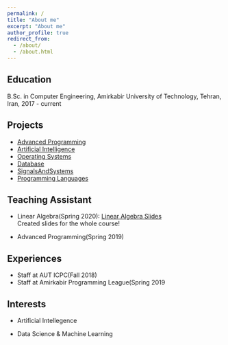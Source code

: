 ```yaml
---
permalink: /
title: "About me"
excerpt: "About me"
author_profile: true
redirect_from: 
  - /about/
  - /about.html
---
```



Education
------
B.Sc. in Computer Engineering, Amirkabir University of Technology, Tehran, Iran, 2017 - current

Projects
------
* [Advanced Programming](https://github.com/MatinTavakoli/Advanced-Programming)
* [Artificial Intelligence](https://github.com/MatinTavakoli/Artificial-Intelligence)
* [Operating Systems](https://github.com/arashHarirpoosh/OS_FinalProject)
* [Database](https://github.com/MatinTavakoli/Database)
* [SignalsAndSystems](https://github.com/MatinTavakoli/SignalsAndSystems)
* [Programming Languages](https://github.com/MatinTavakoli/Programming-Languages)

Teaching Assistant
------

* Linear Algebra(Spring 2020): [Linear Algebra Slides](https://github.com/MatinTavakoli/Linear-Algebra)
<br>Created slides for the whole course!

* Advanced Programming(Spring 2019) <br>

Experiences
------
* Staff at AUT ICPC(Fall 2018) <br>
* Staff at Amirkabir Programming League(Spring 2019


Interests
------
* Artificial Intellegence <br>

* Data Science & Machine Learning

